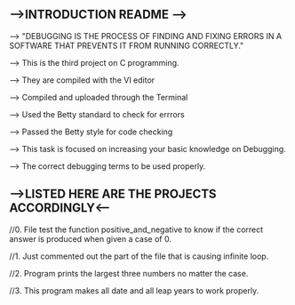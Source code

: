 -->INTRODUCTION README -->
---
--> "DEBUGGING IS THE PROCESS OF FINDING AND FIXING ERRORS IN A SOFTWARE THAT PREVENTS IT FROM RUNNING CORRECTLY."

--> This is the third project on C programming.

--> They are compiled with the VI editor

--> Compiled and uploaded through the Terminal

--> Used the Betty standard to check for errrors

--> Passed the Betty style for code checking

--> This task is focused on increasing your basic knowledge on Debugging.

--> The correct debugging terms to be used properly.

-->LISTED HERE ARE THE PROJECTS ACCORDINGLY<--
-----

//0. File test the function positive_and_negative to know if the correct answer is produced when given a case of 0.

//1. Just commented out the part of the file that is causing infinite loop.

//2. Program prints the largest three numbers no matter the case.

//3. This program makes all date and all leap years to work properly.
